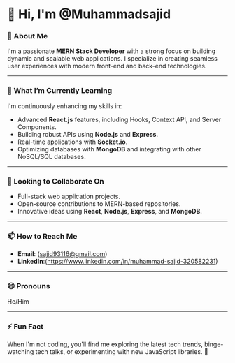 # 👋 Hi, I'm @Muhammadsajid

### 👀 About Me
I'm a passionate **MERN Stack Developer** with a strong focus on building dynamic and scalable web applications. I specialize in creating seamless user experiences with modern front-end and back-end technologies.

---

### 🌱 What I’m Currently Learning
I'm continuously enhancing my skills in:
- Advanced **React.js** features, including Hooks, Context API, and Server Components.
- Building robust APIs using **Node.js** and **Express**.
- Real-time applications with **Socket.io**.
- Optimizing databases with **MongoDB** and integrating with other NoSQL/SQL databases.

---

### 💞️ Looking to Collaborate On
- Full-stack web application projects.
- Open-source contributions to MERN-based repositories.
- Innovative ideas using **React**, **Node.js**, **Express**, and **MongoDB**.

---

### 📫 How to Reach Me
- **Email**: (sajid93116@gmail.com)
- **LinkedIn**:(https://www.linkedin.com/in/muhammad-sajid-320582231)

---

### 😄 Pronouns
He/Him

---

### ⚡ Fun Fact
When I'm not coding, you'll find me exploring the latest tech trends, binge-watching tech talks, or experimenting with new JavaScript libraries. 🚀
